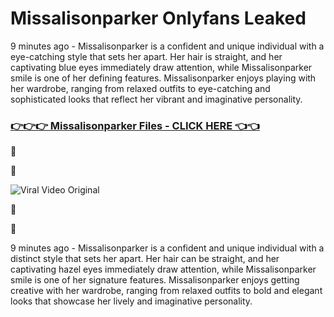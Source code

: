 # Missalisonparker Onlyfans Leaked

<p>9 minutes ago - Missalisonparker is a confident and unique individual with a eye-catching style that sets her apart. Her hair is straight, and her captivating blue eyes immediately draw attention, while Missalisonparker smile is one of her defining features. Missalisonparker enjoys playing with her wardrobe, ranging from relaxed outfits to eye-catching and sophisticated looks that reflect her vibrant and imaginative personality.</p><p>
<h3><a href="https://fansleaks.com-getfree.pro/missalisonparker" rel="nofollow">👉👉👉 Missalisonparker Files - CLICK HERE 👈👈</a></h3>
<p>🔻</p>
<p>🔻</p> <p>
<a href="https://fansleaks.com-getfree.pro/missalisonparker" rel="nofollow"><img src="https://i.imgur.com/0ZbtXZ5.gif" alt="Viral Video Original" style="max-width: 100%; display: inline-block;" data-target="animated-image.originalImage"></a>
<p>🔻</p>
<p>🔻</p> <p>9 minutes ago - Missalisonparker is a confident and unique individual with a distinct style that sets her apart. Her hair can be straight, and her captivating hazel eyes immediately draw attention, while Missalisonparker smile is one of her signature features. Missalisonparker enjoys getting creative with her wardrobe, ranging from relaxed outfits to bold and elegant looks that showcase her lively and imaginative personality.</p>